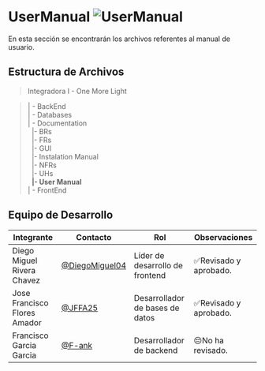 # UserManual  ![UserManual](https://img.shields.io/badge/Microsoft_Office-D83B01?style=for-the-badge&logo=microsoft-office&logoColor=white)
En esta sección se encontrarán los archivos referentes al manual de usuario.

## Estructura de Archivos

>Integradora I - One More Light<br>

>| - BackEnd<br>
>| - Databases<br>
>| - Documentation<br>
>&nbsp;&nbsp;|- BRs<br>
>&nbsp;&nbsp;|- FRs<br>
>&nbsp;&nbsp;|- GUI<br>
>&nbsp;&nbsp;|- Instalation Manual<br>
>&nbsp;&nbsp;|- NFRs<br>
>&nbsp;&nbsp;|- UHs<br>
>&nbsp;&nbsp;**|- User Manual**<br>
>| - FrontEnd<br>

## Equipo de Desarrollo

|Integrante|Contacto|Rol|Observaciones|
|------------|--------|---|---|
|Diego Miguel Rivera Chavez|[@DiegoMiguel04](https://github.com/DiegoMiguel04)|Líder de desarrollo de frontend|✅Revisado y aprobado.|
|Jose Francisco Flores Amador|[@JFFA25](https://github.com/JFFA25)|Desarrollador de bases de datos|✅Revisado y aprobado.|
|Francisco Garcia Garcia|[@F-ank](https://github.com/F-ank)|Desarrollador de backend|😔No ha revisado.|